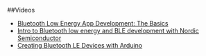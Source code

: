 

##Videos

* [Bluetooth Low Energy App Development: The Basics](https://www.youtube.com/watch?v=MzM3-YWftxE)
* [Intro to Bluetooth low energy and BLE development with Nordic Semiconductor](https://www.youtube.com/watch?v=pLgnHuGI69s)
* [Creating Bluetooth LE Devices with Arduino](https://www.youtube.com/watch?v=9NnIxLxbbnM)
